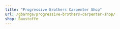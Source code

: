 ```yaml
---
title: "Progressive Brothers Carpenter Shop"
url: /gbarnga/progressive-brothers-carpenter-shop/
shop: Baustoffe
---
```

